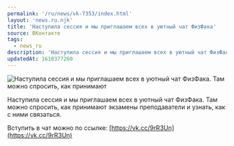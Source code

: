 ```yaml
---
permalink: '/ru/news/vk-7353/index.html'
layout: 'news.ru.njk'
title: 'Наступила сессия и мы приглашаем всех в уютный чат ФизФака'
source: ВКонтакте
tags:
  - news_ru
description: 'Наступила сессия и мы приглашаем всех в уютный чат ФизФака'
updatedAt: 1610377260
---
```

![Наступила сессия и мы приглашаем всех в уютный чат ФизФака. Там можно спросить, как принимают](https://sun9-76.userapi.com/impg/b7dH-1DESV-oiwMa4rFz0fb3NLICXCPQnZCI3w/7szSpYfL3uI.jpg?size=604x545&quality=96&proxy=1&sign=3b0908d5850cafd878ff6adc962ebc64&c_uniq_tag=RM_UyQ_d1qoeZTEnOxyzR_klaqNlUVxSa_k6GUCjDV8&type=album)

Наступила сессия и мы приглашаем всех в уютный чат ФизФака. Там можно спросить, как принимают экзамены преподаватели и узнать, как с ними связаться.

Вступить в чат можно по ссылке: [https://vk.cc/9rR3Un](https://vk.cc/9rR3Un)
